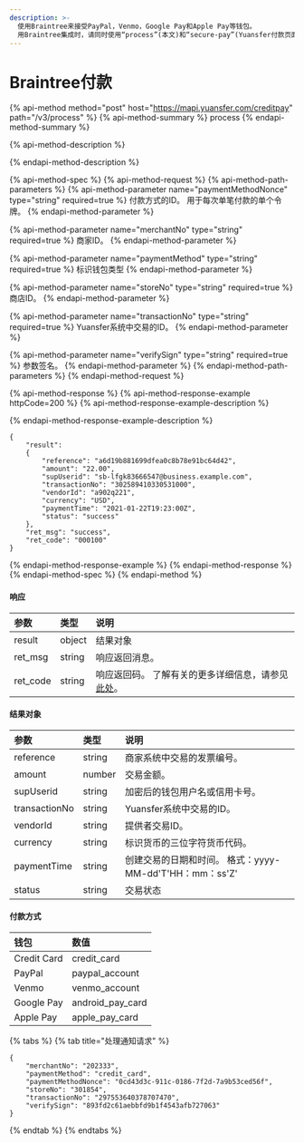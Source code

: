 ```yaml
---
description: >-
  使用Braintree来接受PayPal，Venmo，Google Pay和Apple Pay等钱包。
  用Braintree集成时，请同时使用“process”(本文)和“secure-pay”(Yuansfer付款页面)。
---
```


# Braintree付款

{% api-method method="post" host="https://mapi.yuansfer.com/creditpay" path="/v3/process" %}
{% api-method-summary %}
process
{% endapi-method-summary %}

{% api-method-description %}

{% endapi-method-description %}

{% api-method-spec %}
{% api-method-request %}
{% api-method-path-parameters %}
{% api-method-parameter name="paymentMethodNonce" type="string" required=true %}
付款方式的ID。 用于每次单笔付款的单个令牌。
{% endapi-method-parameter %}

{% api-method-parameter name="merchantNo" type="string" required=true %}
商家ID。
{% endapi-method-parameter %}

{% api-method-parameter name="paymentMethod" type="string" required=true %}
标识钱包类型
{% endapi-method-parameter %}

{% api-method-parameter name="storeNo" type="string" required=true %}
商店ID。
{% endapi-method-parameter %}

{% api-method-parameter name="transactionNo" type="string" required=true %}
Yuansfer系统中交易的ID。
{% endapi-method-parameter %}

{% api-method-parameter name="verifySign" type="string" required=true %}
参数签名。
{% endapi-method-parameter %}
{% endapi-method-path-parameters %}
{% endapi-method-request %}

{% api-method-response %}
{% api-method-response-example httpCode=200 %}
{% api-method-response-example-description %}

{% endapi-method-response-example-description %}

```
{
    "result":
    {
        "reference": "a6d19b881699dfea0c8b78e91bc64d42",
        "amount": "22.00",
        "supUserid": "sb-lfgk83666547@business.example.com",
        "transactionNo": "302589410330531000",
        "vendorId": "a902q221",
        "currency": "USD",
        "paymentTime": "2021-01-22T19:23:00Z",
        "status": "success"
    },
    "ret_msg": "success",
    "ret_code": "000100"
}
```
{% endapi-method-response-example %}
{% endapi-method-response %}
{% endapi-method-spec %}
{% endapi-method %}

#### 响应

| **参数** | **类型** | **说明** |
| :--- | :--- | :--- |
| result | object | 结果对象 |
| ret\_msg | string | 响应返回消息。 |
| ret\_code | string | 响应返回码。 了解有关的更多详细信息，请参见[此处](../../../zhu-jie.md#xiang-ying-fan-hui-dai-ma)。 |

#### 结果对象

| **参数** | **类型** | **说明** |
| :--- | :--- | :--- |
| reference | string | 商家系统中交易的发票编号。 |
| amount | number | 交易金额。 |
| supUserid | string | 加密后的钱包用户名或信用卡号。 |
| transactionNo | string | Yuansfer系统中交易的ID。 |
| vendorId | string | 提供者交易ID。 |
| currency | string | 标识货币的三位字符货币代码。 |
| paymentTime | string | 创建交易的日期和时间。 格式：yyyy-MM-dd'T'HH：mm：ss'Z' |
| status | string | 交易状态 |

#### 付款方式

| **钱包** | **数值** |
| :--- | :--- |
| Credit Card | credit\_card |
| PayPal | paypal\_account |
| Venmo | venmo\_account |
| Google Pay | android\_pay\_card |
| Apple Pay | apple\_pay\_card |

{% tabs %}
{% tab title="处理通知请求" %}
```text
{
    "merchantNo": "202333",
    "paymentMethod": "credit_card",
    "paymentMethodNonce": "0cd43d3c-911c-0186-7f2d-7a9b53ced56f",
    "storeNo": "301854",
    "transactionNo": "297553640378707470",
    "verifySign": "893fd2c61aebbfd9b1f4543afb727063"
}
```
{% endtab %}
{% endtabs %}

